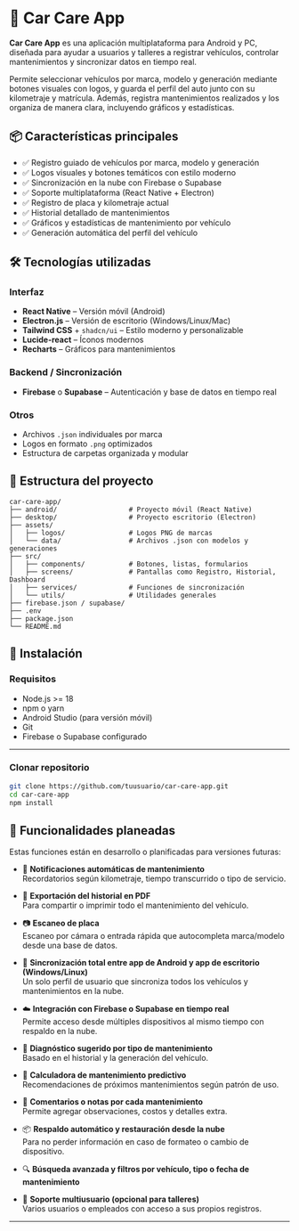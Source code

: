 # 🚗 Car Care App

**Car Care App** es una aplicación multiplataforma para Android y PC, diseñada para ayudar a usuarios y talleres a registrar vehículos, controlar mantenimientos y sincronizar datos en tiempo real.

Permite seleccionar vehículos por marca, modelo y generación mediante botones visuales con logos, y guarda el perfil del auto junto con su kilometraje y matrícula. Además, registra mantenimientos realizados y los organiza de manera clara, incluyendo gráficos y estadísticas.

## 📦 Características principales

- ✅ Registro guiado de vehículos por marca, modelo y generación
- ✅ Logos visuales y botones temáticos con estilo moderno
- ✅ Sincronización en la nube con Firebase o Supabase
- ✅ Soporte multiplataforma (React Native + Electron)
- ✅ Registro de placa y kilometraje actual
- ✅ Historial detallado de mantenimientos
- ✅ Gráficos y estadísticas de mantenimiento por vehículo
- ✅ Generación automática del perfil del vehículo

## 🛠️ Tecnologías utilizadas

### Interfaz

- **React Native** – Versión móvil (Android)
- **Electron.js** – Versión de escritorio (Windows/Linux/Mac)
- **Tailwind CSS** + `shadcn/ui` – Estilo moderno y personalizable
- **Lucide-react** – Íconos modernos
- **Recharts** – Gráficos para mantenimientos

### Backend / Sincronización

- **Firebase** o **Supabase** – Autenticación y base de datos en tiempo real

### Otros

- Archivos `.json` individuales por marca
- Logos en formato `.png` optimizados
- Estructura de carpetas organizada y modular

## 📁 Estructura del proyecto

```plaintext
car-care-app/
├── android/                  # Proyecto móvil (React Native)
├── desktop/                  # Proyecto escritorio (Electron)
├── assets/
│   ├── logos/                # Logos PNG de marcas
│   └── data/                 # Archivos .json con modelos y generaciones
├── src/
│   ├── components/           # Botones, listas, formularios
│   ├── screens/              # Pantallas como Registro, Historial, Dashboard
│   ├── services/             # Funciones de sincronización
│   └── utils/                # Utilidades generales
├── firebase.json / supabase/
├── .env
├── package.json
└── README.md

```
## 🚀 Instalación

### Requisitos

- Node.js >= 18  
- npm o yarn  
- Android Studio (para versión móvil)  
- Git  
- Firebase o Supabase configurado  

---

### Clonar repositorio

```bash
git clone https://github.com/tuusuario/car-care-app.git
cd car-care-app
npm install
```
## 🔮 Funcionalidades planeadas

Estas funciones están en desarrollo o planificadas para versiones futuras:

- 🔔 **Notificaciones automáticas de mantenimiento**  
  Recordatorios según kilometraje, tiempo transcurrido o tipo de servicio.

- 📄 **Exportación del historial en PDF**  
  Para compartir o imprimir todo el mantenimiento del vehículo.

- 📷 **Escaneo de placa**  
  Escaneo por cámara o entrada rápida que autocompleta marca/modelo desde una base de datos.

- 🔗 **Sincronización total entre app de Android y app de escritorio (Windows/Linux)**  
  Un solo perfil de usuario que sincroniza todos los vehículos y mantenimientos en la nube.

- ☁️ **Integración con Firebase o Supabase en tiempo real**  
  Permite acceso desde múltiples dispositivos al mismo tiempo con respaldo en la nube.

- 🧠 **Diagnóstico sugerido por tipo de mantenimiento**  
  Basado en el historial y la generación del vehículo.

- 🛞 **Calculadora de mantenimiento predictivo**  
  Recomendaciones de próximos mantenimientos según patrón de uso.

- 💬 **Comentarios o notas por cada mantenimiento**  
  Permite agregar observaciones, costos y detalles extra.

- 📦 **Respaldo automático y restauración desde la nube**  
  Para no perder información en caso de formateo o cambio de dispositivo.

- 🔍 **Búsqueda avanzada y filtros por vehículo, tipo o fecha de mantenimiento**

- 👤 **Soporte multiusuario (opcional para talleres)**  
  Varios usuarios o empleados con acceso a sus propios registros.

---



